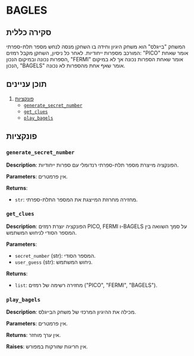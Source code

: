 # BAGLES

## סקירה כללית

המשחק "בייגלס" הוא משחק היגיון וחידה בו השחקן מנסה לנחש מספר תלת-ספרתי המורכב מספרות ייחודיות. לאחר כל ניסיון, השחקן מקבל רמזים: "PICO" אומר שאחת הספרות נכונה ובמיקום הנכון, "FERMI" אומר שאחת הספרות נכונה אך לא במיקום הנכון, "BAGELS" אומר שאף אחת מהספרות לא נכונה.

## תוכן עניינים

1. [פונקציות](#functions)
    - [`generate_secret_number`](#generate_secret_number)
    - [`get_clues`](#get_clues)
    - [`play_bagels`](#play_bagels)

## פונקציות

### `generate_secret_number`

**Description**:
הפונקציה מייצרת מספר תלת-ספרתי רנדומלי עם ספרות ייחודיות.

**Parameters**:
אין פרמטרים.

**Returns**:
- `str`: מחזירה מחרוזת המייצגת את המספר התלת-ספרתי.

### `get_clues`

**Description**:
הפונקציה יוצרת רמזים PICO, FERMI ו-BAGELS על סמך השוואה בין המספר הסודי לניחוש המשתמש.

**Parameters**:
- `secret_number` (str): המספר הסודי.
- `user_guess` (str): ניחוש המשתמש.

**Returns**:
- `list`: מחזירה רשימה של רמזים ("PICO", "FERMI", "BAGELS").

### `play_bagels`

**Description**:
מכילה את ההיגיון המרכזי של משחק הבייגלס.

**Parameters**:
אין פרמטרים.

**Returns**:
אין ערך מוחזר.

**Raises**:
אין חריגות שזורקות במפורש.

```